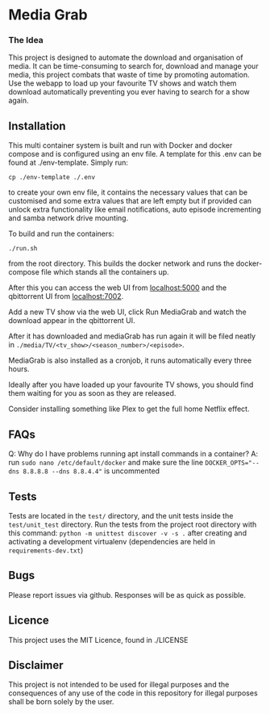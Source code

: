 Media Grab
========

### The Idea ###

This project is designed to automate the download and organisation of media. It can be time-consuming to search for, download and manage your media, this project combats that waste of time by promoting automation. Use the webapp to load up your favourite TV shows and watch them download automatically preventing you ever having to search for a show again.

## Installation

This multi container system is built and run with Docker and docker compose and is configured using an env file. A template for this .env can be found at ./env-template. Simply run:
```
cp ./env-template ./.env
```

to create your own env file, it contains the necessary values that can be customised and some extra values that are left empty but if provided can unlock extra functionality like email notifications, auto episode incrementing and samba network drive mounting.

To build and run the containers:
```
./run.sh
```
from the root directory. This builds the docker network and runs the docker-compose file which stands all the containers up.

After this you can access the web UI from [localhost:5000](localhost:5000) and the qbittorrent UI from [localhost:7002](localhost:7002).

Add a new TV show via the web UI, click Run MediaGrab and watch the download appear in the qbittorrent UI.

After it has downloaded and mediaGrab has run again it will be filed neatly in `./media/TV/<tv_show>/<season_number>/<episode>`.

MediaGrab is also installed as a cronjob, it runs automatically every three hours.

Ideally after you have loaded up your favourite TV shows, you should find them waiting for you as soon as they are released.

Consider installing something like Plex to get the full home Netflix effect.


## FAQs

Q: Why do I have problems running apt install commands in a container?
A: run `sudo nano /etc/default/docker` and make sure the line `DOCKER_OPTS="--dns 8.8.8.8 --dns 8.8.4.4"` is uncommented

## Tests

Tests are located in the `test/` directory, and the unit tests inside the `test/unit_test` directory. Run the tests from the project root directory with this command: `python -m unittest discover -v -s .` after creating and activating a development virtualenv (dependencies are held in `requirements-dev.txt`)

## Bugs

Please report issues via github. Responses will be as quick as possible.

## Licence

This project uses the MIT Licence, found in ./LICENSE

## Disclaimer

This project is not intended to be used for illegal purposes and the consequences of any use of the code in this repository for illegal purposes shall be born solely by the user.
